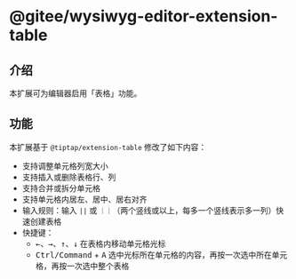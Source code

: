# @gitee/wysiwyg-editor-extension-table

## 介绍

本扩展可为编辑器启用「表格」功能。

## 功能

本扩展基于 `@tiptap/extension-table` 修改了如下内容：

- 支持调整单元格列宽大小
- 支持插入或删除表格行、列
- 支持合并或拆分单元格
- 支持单元格内居左、居中、居右对齐
- 输入规则：输入 `||` 或 `｜｜`（两个竖线或以上，每多一个竖线表示多一列）快速创建表格
- 快捷键：
  - <kbd>←</kbd>、<kbd>→</kbd>、<kbd>↑</kbd>、<kbd>↓</kbd> 在表格内移动单元格光标
  - <kbd>Ctrl/Command</kbd> + <kbd>A</kbd> 选中光标所在单元格的内容，再按一次选中所在单元格，再按一次选中整个表格
